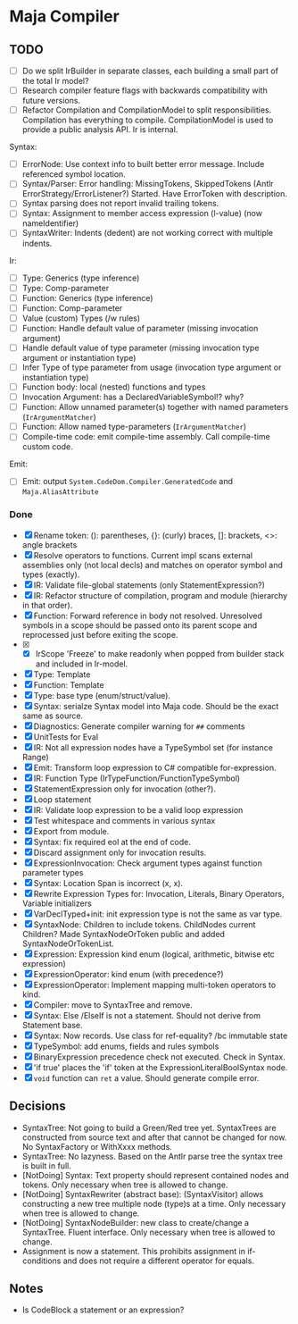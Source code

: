 ﻿# Maja Compiler

## TODO

- [ ] Do we split IrBuilder in separate classes, each building a small part of the total Ir model?
- [ ] Research compiler feature flags with backwards compatibility with future versions.
- [ ] Refactor Compilation and CompilationModel to split responsibilities. Compilation has everything to compile. CompilationModel is used to provide a public analysis API. Ir is internal.

Syntax:
- [ ] ErrorNode: Use context info to built better error message. Include referenced symbol location.
- [ ] Syntax/Parser: Error handling: MissingTokens, SkippedTokens (Antlr ErrorStrategy/ErrorListener?)
Started. Have ErrorToken with description.
- [ ] Syntax parsing does not report invalid trailing tokens.
- [ ] Syntax: Assignment to member access expression (l-value) (now nameIdentifier)
- [ ] SyntaxWriter: Indents (dedent) are not working correct with multiple indents.

Ir:
- [ ] Type: Generics (type inference)
- [ ] Type: Comp-parameter
- [ ] Function: Generics (type inference)
- [ ] Function: Comp-parameter
- [ ] Value (custom) Types (/w rules)
- [ ] Function: Handle default value of parameter (missing invocation argument)
- [ ] Handle default value of type parameter (missing invocation type argument or instantiation type)
- [ ] Infer Type of type parameter from usage (invocation type argument or instantiation type)
- [ ] Function body: local (nested) functions and types
- [ ] Invocation Argument: has a DeclaredVariableSymbol!? why?
- [ ] Function: Allow unnamed parameter(s) together with named parameters (`IrArgumentMatcher`)
- [ ] Function: Allow named type-parameters (`IrArgumentMatcher`)
- [ ] Compile-time code: emit compile-time assembly. Call compile-time custom code.

Emit:
- [ ] Emit: output `System.CodeDom.Compiler.GeneratedCode` and `Maja.AliasAttribute`

### Done

- [x] Rename token: (): parentheses, {}: (curly) braces, []: brackets, <>: angle brackets
- [x] Resolve operators to functions. Current impl scans external assemblies only (not local decls) and matches on operator symbol and types (exactly).
- [x] IR: Validate file-global statements (only StatementExpression?)
- [x] IR: Refactor structure of compilation, program and module (hierarchy in that order).
- [x] Function: Forward reference in body not resolved. Unresolved symbols in a scope should be passed onto its parent scope and reprocessed just before exiting the scope.
- [x] - [x] IrScope 'Freeze' to make readonly when popped from builder stack and included in Ir-model.
- [x] Type: Template
- [x] Function: Template
- [x] Type: base type (enum/struct/value).
- [x] Syntax: serialze Syntax model into Maja code. Should be the exact same as source.
- [x] Diagnostics: Generate compiler warning for `##` comments
- [x] UnitTests for Eval
- [x] IR: Not all expression nodes have a TypeSymbol set (for instance Range)
- [x] Emit: Transform loop expression to C# compatible for-expression.
- [x] IR: Function Type (IrTypeFunction/FunctionTypeSymbol)
- [x] StatementExpression only for invocation (other?).
- [x] Loop statement
- [x] IR: Validate loop expression to be a valid loop expression
- [x] Test whitespace and comments in various syntax
- [x] Export from module.
- [x] Syntax: fix required eol at the end of code.
- [x] Discard assignment only for invocation results.
- [x] ExpressionInvocation: Check argument types against function parameter types
- [x] Syntax: Location Span is incorrect (x, x).
- [x] Rewrite Expression Types for: Invocation, Literals, Binary Operators, Variable initializers
- [x] VarDeclTyped+init: init expression type is not the same as var type.
- [x] SyntaxNode: Children to include tokens. ChildNodes current Children?
Made SyntaxNodeOrToken public and added SyntaxNodeOrTokenList.
- [x] Expression: Expression kind enum (logical, arithmetic, bitwise etc expression)
- [x] ExpressionOperator: kind enum (with precedence?)
- [x] ExpressionOperator: Implement mapping multi-token operators to kind.
- [x] Compiler: move to SyntaxTree and remove.
- [x] Syntax: Else /ElseIf is not a statement. Should not derive from Statement base.
- [x] Syntax: Now records. Use class for ref-equality? /bc immutable state
- [x] TypeSymbol: add enums, fields and rules symbols
- [x] BinaryExpression precedence check not executed. Check in Syntax.
- [x] 'if true' places the 'if' token at the ExpressionLiteralBoolSyntax node.
- [x] `void` function can `ret` a value. Should generate compile error.

## Decisions

- SyntaxTree: Not going to build a Green/Red tree yet.
SyntaxTrees are constructed from source text and after that cannot be changed for now.
No SyntaxFactory or WithXxxx methods.
- SyntaxTree: No lazyness.
Based on the Antlr parse tree the syntax tree is built in full.
- [NotDoing] Syntax: Text property should represent contained nodes and tokens.
Only necessary when tree is allowed to change.
- [NotDoing] SyntaxRewriter (abstract base): (SyntaxVisitor) allows constructing a new tree multiple node (type)s at a time.
Only necessary when tree is allowed to change.
- [NotDoing] SyntaxNodeBuilder: new class to create/change a SyntaxTree. Fluent interface.
Only necessary when tree is allowed to change.
- Assignment is now a statement. This prohibits assignment in if-conditions and does not require a different operator for equals.

## Notes

- Is CodeBlock a statement or an expression?
